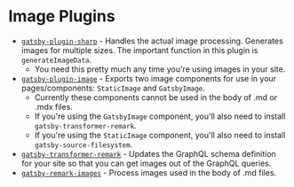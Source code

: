 # Image Plugins

* [`gatsby-plugin-sharp`](https://www.gatsbyjs.com/plugins/gatsby-plugin-sharp/) - Handles the actual image processing. Generates images for multiple sizes. The important function in this plugin is `generateImageData`.
    * You need this pretty much any time you're using images in your site.
* [`gatsby-plugin-image`](https://www.gatsbyjs.com/plugins/gatsby-plugin-image/) - Exports two image components for use in your pages/components: `StaticImage` and `GatsbyImage`.
    * Currently these components cannot be used in the body of .md or .mdx files.
    * If you're using the `GatsbyImage` component, you'll also need to install `gatsby-transformer-remark`.
    * If you're using the `StaticImage` component, you'll also need to install `gatsby-source-filesystem`.
* [`gatsby-transformer-remark`](https://www.gatsbyjs.com/plugins/gatsby-transformer-remark/) - Updates the GraphQL schema definition for your site so that you can get images out of the GraphQL queries.
* [`gatsby-remark-images`](https://www.gatsbyjs.com/plugins/gatsby-remark-images/) - Process images used in the body of .md files.
